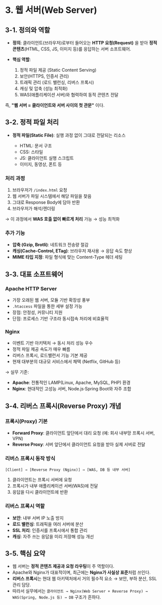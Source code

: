 # 3. 웹 서버(Web Server)

## 3-1. 정의와 역할

* **정의**: 클라이언트(브라우저)로부터 들어오는 **HTTP 요청(Request)** 을 받아 **정적 콘텐츠**(HTML, CSS, JS, 이미지 등)를 응답하는 서버 소프트웨어.
* **핵심 역할**:

  1. 정적 파일 제공 (Static Content Serving)
  2. 보안(HTTPS, 인증서 관리)
  3. 트래픽 관리 (로드 밸런싱, 리버스 프록시)
  4. 캐싱 및 압축 (성능 최적화)
  5. WAS(애플리케이션 서버)와 협력하여 동적 콘텐츠 전달

즉, **"웹 서버 = 클라이언트와 서버 사이의 첫 관문"** 이다.

## 3-2. 정적 파일 처리

* **정적 파일(Static File)**: 실행 과정 없이 그대로 전달되는 리소스

  * HTML: 문서 구조
  * CSS: 스타일
  * JS: 클라이언트 실행 스크립트
  * 이미지, 동영상, 폰트 등

### 처리 과정

1. 브라우저가 `/index.html` 요청
2. 웹 서버가 파일 시스템에서 해당 파일을 찾음
3. 그대로 Response Body에 담아 반환
4. 브라우저가 해석/렌더링

→ 이 과정에서 **WAS 호출 없이 빠르게 처리** 가능 → 성능 최적화

### 추가 기능

* **압축 (Gzip, Brotli)**: 네트워크 전송량 절감
* **캐싱(Cache-Control, ETag)**: 브라우저 재사용 → 응답 속도 향상
* **MIME 타입 지정**: 파일 형식에 맞는 Content-Type 헤더 세팅

## 3-3. 대표 소프트웨어

### Apache HTTP Server

* 가장 오래된 웹 서버, 모듈 기반 확장성 풍부
* `.htaccess` 파일을 통한 세부 설정 가능
* 장점: 안정성, 커뮤니티 지원
* 단점: 프로세스 기반 구조라 동시접속 처리에 비효율적

### Nginx

* 이벤트 기반 아키텍처 → 동시 처리 성능 우수
* 정적 파일 제공 속도가 매우 빠름
* 리버스 프록시, 로드밸런서 기능 기본 제공
* 현재 대부분의 대규모 서비스에서 채택 (Netflix, GitHub 등)

→ 실무 기준:

* **Apache**: 전통적인 LAMP(Linux, Apache, MySQL, PHP) 환경
* **Nginx**: 현대적인 고성능 서버, Node.js·Spring Boot와 자주 조합

## 3-4. 리버스 프록시(Reverse Proxy) 개념

### 프록시(Proxy) 기본

* **Forward Proxy**: 클라이언트 앞단에서 대리 요청 (예: 회사 내부망 프록시 서버, VPN)
* **Reverse Proxy**: 서버 앞단에서 클라이언트 요청을 받아 실제 서버로 전달

### 리버스 프록시 동작 방식

```
[Client] → [Reverse Proxy (Nginx)] → [WAS, DB 등 내부 서버]
```

1. 클라이언트는 프록시 서버에 요청
2. 프록시가 내부 애플리케이션 서버(WAS)에 전달
3. 응답을 다시 클라이언트에 반환

### 리버스 프록시 역할

* **보안**: 내부 서버 IP 노출 방지
* **로드 밸런싱**: 트래픽을 여러 서버에 분산
* **SSL 처리**: 인증서를 프록시에서 통합 관리
* **캐싱**: 자주 쓰는 응답을 미리 저장해 성능 개선

## 3-5. 핵심 요약

* 웹 서버는 **정적 콘텐츠 제공과 요청 라우팅**이 주 역할이다.
* Apache와 Nginx가 대표적이며, 최근에는 **Nginx가 사실상 표준**처럼 쓰인다.
* **리버스 프록시**는 현대 웹 아키텍처에서 거의 필수적 요소 → 보안, 부하 분산, SSL 관리 담당.
* 따라서 실무에서는 `클라이언트 → Nginx(Web Server + Reverse Proxy) → WAS(Spring, Node.js 등) → DB` 구조가 흔하다.
